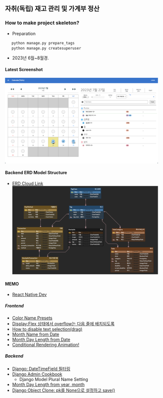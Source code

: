 ## 자취(독립) 재고 관리 및 가계부 정산

### How to make project skeleton?
- Preparation
```python
   python manage.py prepare_tags
   python manage.py createsuperuser
```
- 2023년 6월~8월경.

#### Latest Screenshot
![Todo Image 0730](record/Todo_230730-15.29.32.png)

#### Backend ERD Model Structure
- [ERD Cloud Link](https://www.erdcloud.com/d/FicREAFG6x97kzDmw)
![ERD Image 0720](record/ERD_230727.png)
#### MEMO
- [React Native Dev](https://reactnative.dev/)
  
##### Frontend
- [Color Name Presets](https://www.w3schools.com/colors/colors_names.asp)
- [Display:Flex 상태에서 overflow는 다음 줄에 배치되도록](https://stackoverflow.com/questions/62249771/how-can-i-make-my-flex-divs-overflow-to-the-next-line)
- [How to disable text selection(drag)](https://stackoverflow.com/questions/826782/how-to-disable-text-selection-highlighting)
- [Month Name from Date](https://stackoverflow.com/questions/1643320/get-month-name-from-date)
- [Month Day Length from Date](https://stackoverflow.com/questions/1184334/get-number-days-in-a-specified-month-using-javascript)
- [Conditional Rendering Animation!](https://stackoverflow.com/questions/61428958/react-js-how-to-animate-conditionally-rendered-components)


##### Backend
- [Django: DateTimeField 필터링](https://stackoverflow.com/questions/1317714/how-can-i-filter-a-date-of-a-datetimefield-in-django)
- [Django Admin Cookbook](https://books.agiliq.com/projects/django-admin-cookbook/en/latest/introduction.html)
    - Django Model Plural Name Setting
- [Month Day Length from year, month](https://stackoverflow.com/questions/4938429/how-do-we-determine-the-number-of-days-for-a-given-month-in-python)
- [Django Object Clone: pk를 None으로 설정하고 save()](https://jnj1.tistory.com/33)